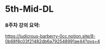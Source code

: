 # 5th-Mid-DL
### 8주차 강의 요약:
https://ludicrous-barberry-0cc.notion.site/8-0b68f8c03f21482db6a792548991ae44?pvs=4